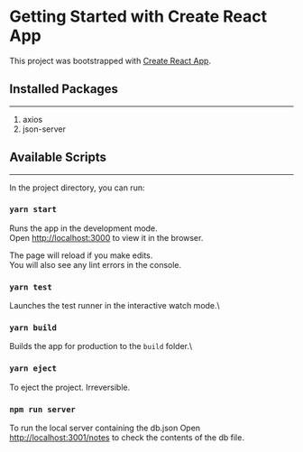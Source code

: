 # Getting Started with Create React App

This project was bootstrapped with [Create React App](https://github.com/facebook/create-react-app).

## Installed Packages

---

1. axios
2. json-server

## Available Scripts

---

In the project directory, you can run:

### `yarn start`

Runs the app in the development mode.\
Open [http://localhost:3000](http://localhost:3000) to view it in the browser.

The page will reload if you make edits.\
You will also see any lint errors in the console.

### `yarn test`

Launches the test runner in the interactive watch mode.\

### `yarn build`

Builds the app for production to the `build` folder.\

### `yarn eject`

To eject the project. Irreversible.

### `npm run server`

To run the local server containing the db.json
Open [http://localhost:3001/notes](http://localhost:3001/notes) to check the contents of the db file.
